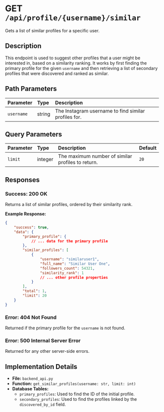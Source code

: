 # GET `/api/profile/{username}/similar`

Gets a list of similar profiles for a specific user.

## Description

This endpoint is used to suggest other profiles that a user might be interested in, based on a similarity ranking. It works by first finding the primary profile for the given `username` and then retrieving a list of secondary profiles that were discovered and ranked as similar.

## Path Parameters

| Parameter  | Type   | Description                                          |
| :--------- | :----- | :--------------------------------------------------- |
| `username` | string | The Instagram username to find similar profiles for. |

## Query Parameters

| Parameter | Type    | Description                                       | Default |
| :-------- | :------ | :------------------------------------------------ | :------ |
| `limit`   | integer | The maximum number of similar profiles to return. | `20`    |

## Responses

### Success: 200 OK

Returns a list of similar profiles, ordered by their similarity rank.

**Example Response:**

```json
{
    "success": true,
    "data": {
        "primary_profile": {
            // ... data for the primary profile
        },
        "similar_profiles": [
            {
                "username": "similaruser1",
                "full_name": "Similar User One",
                "followers_count": 54321,
                "similarity_rank": 1
                // ... other profile properties
            }
        ],
        "total": 1,
        "limit": 20
    }
}
```

### Error: 404 Not Found

Returned if the primary profile for the `username` is not found.

### Error: 500 Internal Server Error

Returned for any other server-side errors.

## Implementation Details

-   **File:** `backend_api.py`
-   **Function:** `get_similar_profiles(username: str, limit: int)`
-   **Database Tables:**
    -   `primary_profiles`: Used to find the ID of the initial profile.
    -   `secondary_profiles`: Used to find the profiles linked by the `discovered_by_id` field.
